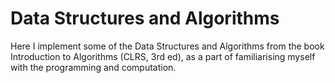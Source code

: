# Data Structures and Algorithms

Here I implement some of the Data Structures and Algorithms from the book Introduction to Algorithms (CLRS, 3rd ed), as a part of familiarising myself with the programming and computation.